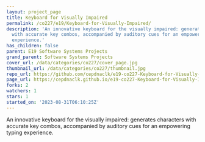 ```yaml
---
layout: project_page
title: Keyboard for Visually Impaired
permalink: /co227/e19/Keyboard-for-Visually-Impaired/
description: 'An innovative keyboard for the visually impaired: generates characters
  with accurate key combos, accompanied by auditory cues for an empowering typing
  experience.'
has_children: false
parent: E19 Software Systems Projects
grand_parent: Software Systems Projects
cover_url: /data/categories/co227/cover_page.jpg
thumbnail_url: /data/categories/co227/thumbnail.jpg
repo_url: https://github.com/cepdnaclk/e19-co227-Keyboard-for-Visually-Impaired
page_url: https://cepdnaclk.github.io/e19-co227-Keyboard-for-Visually-Impaired
forks: 2
watchers: 1
stars: 1
started_on: '2023-08-31T06:10:25Z'
---
```


An innovative keyboard for the visually impaired: generates characters with accurate key combos, accompanied by auditory cues for an empowering typing experience.